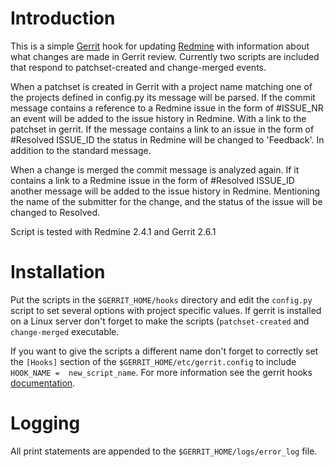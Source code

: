 # Introduction

This is a simple [Gerrit][0] hook for updating [Redmine][1] with information about what changes are made in Gerrit review. Currently two scripts are included that respond to patchset-created and change-merged events. 

When a patchset is created in Gerrit with a project name matching one of the projects defined in config.py its message will be parsed. If the commit message contains a reference to a Redmine issue in the form of #ISSUE_NR an event will be added to the issue history in Redmine. With a link to the patchset in gerrit. If the message contains a link to an issue in the form of #Resolved ISSUE_ID the status in Redmine will be changed to 'Feedback'. In addition to the standard message. 

When a change is merged the commit message is analyzed again. If it contains a link to a Redmine issue in the form of #Resolved ISSUE_ID another message will be added to the issue history in Redmine. Mentioning the name of the submitter for the change, and the status of the issue will be changed to Resolved. 

Script is tested with Redmine 2.4.1 and Gerrit 2.6.1

# Installation

Put the scripts in the `$GERRIT_HOME/hooks` directory and edit the `config.py` script to set several options with project specific values. If gerrit is installed on a Linux server don't forget to make the scripts (`patchset-created` and `change-merged` executable. 

If you want to give the scripts a different name don't forget to correctly set the `[Hooks]` section of the `$GERRIT_HOME/etc/gerrit.config` to include `HOOK_NAME =  new_script_name`. For more information see the gerrit hooks [documentation][2].

# Logging

All print statements are appended to the `$GERRIT_HOME/logs/error_log` file. 

[0]:http://gerrit.googlecode.com
[1]:http://redmine.org
[2]:https://gerrit-review.googlesource.com/Documentation/config-hooks.html
